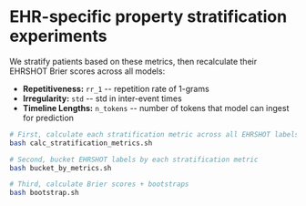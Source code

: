 # EHR-specific property stratification experiments

We stratify patients based on these metrics, then recalculate their EHRSHOT Brier scores across all models:
* **Repetitiveness:** `rr_1` -- repetition rate of 1-grams
* **Irregularity:** `std` -- std in inter-event times
* **Timeline Lengths:** `n_tokens` -- number of tokens that model can ingest for prediction

```bash
# First, calculate each stratification metric across all EHRSHOT labels, i.e. unique (patient, label time) tuples
bash calc_stratification_metrics.sh

# Second, bucket EHRSHOT labels by each stratification metric
bash bucket_by_metrics.sh

# Third, calculate Brier scores + bootstraps
bash bootstrap.sh
```
